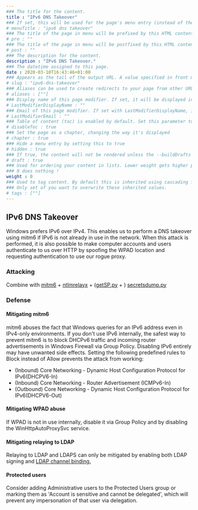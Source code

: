 ```yaml
---
### The title for the content.
title : "IPv6 DNS Takeover"
### If set, this will be used for the page's menu entry (instead of the `title` attribute)
# menuTitle : "ipv6 dns takeover"
### The title of the page in menu will be prefixed by this HTML content
# pre : ""
### The title of the page in menu will be postfixed by this HTML content
# post : ""
### The description for the content.
description : "IPv6 DNS Takeover."
### The datetime assigned to this page.
date : 2020-03-10T16:43:46+01:00
### Appears as the tail of the output URL. A value specified in front matter will override the segment of the URL based on the filename.
# slug : "ipv6-dns-takeover"
### Aliases can be used to create redirects to your page from other URLs.
# aliases : [""]
### Display name of this page modifier. If set, it will be displayed in the footer.
# LastModifierDisplayName : ""
### Email of this page modifier. If set with LastModifierDisplayName, it will be displayed in the footer
# LastModifierEmail : ""
### Table of content (toc) is enabled by default. Set this parameter to true to disable it.
# disableToc : true
### Set the page as a chapter, changing the way it's displayed
# chapter : true
### Hide a menu entry by setting this to true
# hidden : true
### If true, the content will not be rendered unless the --buildDrafts flag is passed to the hugo command.
# draft : true
### Used for ordering your content in lists. Lower weight gets higher precedence. So content with lower weight will come first.
### 0 does nothing !
weight : 0
### Used to tag content. By default this is inherited using cascading from _index.md files
### Only set of you want to overwrite these inherited values.
# tags : [""]
---
```


## IPv6 DNS Takeover

Windows prefers IPv6 over IPv4. This enables us to perform a DNS takeover using mitm6 if IPv6 is not already in use in the network. When this attack is performed, it is also possible to make computer accounts and users authenticate to us over HTTP by spoofing the WPAD location and requesting authentication to use our rogue proxy.

### Attacking

Combine with [mitm6](https://github.com/fox-it/mitm6) + [ntlmrelayx](https://github.com/SecureAuthCorp/impacket) + ([getSP.py](https://github.com/SecureAuthCorp/impacket) + ) [secretsdump.py](https://github.com/SecureAuthCorp/impacket)

### Defense

#### Mitigating mitm6

mitm6 abuses the fact that Windows queries for an IPv6 address even in IPv4-only environments. If you don't use IPv6 internally, the safest way to prevent mitm6 is to block DHCPv6 traffic and incoming router advertisements in Windows Firewall via Group Policy. Disabling IPv6 entirely may have unwanted side effects. Setting the following predefined rules to Block instead of Allow prevents the attack from working:

- (Inbound) Core Networking - Dynamic Host Configuration Protocol for IPv6(DHCPV6-In)
- (Inbound) Core Networking - Router Advertisement (ICMPv6-In)
- (Outbound) Core Networking - Dynamic Host Configuration Protocol for IPv6(DHCPV6-Out)

#### Mitigating WPAD abuse

If WPAD is not in use internally, disable it via Group Policy and by disabling the WinHttpAutoProxySvc service.

#### Mitigating relaying to LDAP

Relaying to LDAP and LDAPS can only be mitigated by enabling both LDAP signing and [LDAP channel binding.](https://support.microsoft.com/en-us/help/4034879/how-to-add-the-ldapenforcechannelbinding-registry-entry)

#### Protected users

Consider adding Administrative users to the Protected Users group or marking them as 'Account is sensitive and cannot be delegated', which will prevent any impersonation of that user via delegation.
